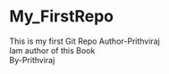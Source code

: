 # My_FirstRepo
This is my first Git Repo
Author-Prithviraj
<br>
Iam author of this Book
<br>
By-Prithviraj

